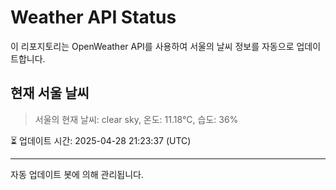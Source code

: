 
# Weather API Status

이 리포지토리는 OpenWeather API를 사용하여 서울의 날씨 정보를 자동으로 업데이트합니다.

## 현재 서울 날씨
> 서울의 현재 날씨: clear sky, 온도: 11.18°C, 습도: 36%

⏳ 업데이트 시간: 2025-04-28 21:23:37 (UTC)

---
자동 업데이트 봇에 의해 관리됩니다.

